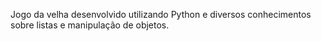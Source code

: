Jogo da velha desenvolvido utilizando Python e diversos conhecimentos sobre listas e manipulação de objetos. 
